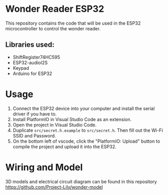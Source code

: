 # Wonder Reader ESP32

This repository contains the code that will be used in the ESP32 microcontroller to control the wonder reader.

## Libraries used:
- ShiftRegister74HC595
- ESP32-audioI2S
- Keypad
- Arduino for ESP32

# Usage
1. Connect the ESP32 device into your computer and install the serial driver if you have to.
2. Install PlatformIO in Visual Studio Code as an extension.
3. Open the project in Visual Studio Code.
4. Duplicate `src/secret.h.example` to `src/secret.h`. Then fill out the Wi-Fi SSID and Password.
5. On the bottom left of vscode, click the "PlatformIO: Upload" button to compile the project and upload it into the ESP32.

# Wiring and Model
3D models and electrical circuit diagram can be found in this repository
https://github.com/Project-Lily/wonder-model